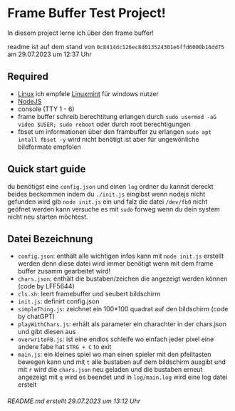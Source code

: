 # Frame Buffer Test Project!

In diesem project lerne ich über den frame buffer!

readme ist auf dem stand von `0c8414dc126ec8d013524301e6ffd6000b16dd75` am 29.07.2023 um 12:37 Uhr

## Required
- [Linux](https://google.com/search?q=Linux%20download) ich empfele [Linuxmint](https://linuxmint.com/download.php) für windows nutzer
- [NodeJS](https://nodejs.org/de/download)
- console (TTY 1 - 6)
- frame buffer schreib berechtitung erlangen durch `sudo usermod -aG video $USER; sudo reboot` oder durch root berechtigungen
- fbset um informationen über den frambuffer zu erlangen `sudo apt intall fbset -y` wird nicht benötigt ist aber für ungewönliche bildformate empfolen

## Quick start guide
du benötigst eine `config.json` und einen `log` ordner du kannst dereckt beides beckommen indem du `./init.js` eingibst wenn nodejs nicht gefunden wird gib `node init.js` ein und falz die datei `/dev/fb0` nicht geöfnet werden kann versuche es mit `sudo` forweg wenn du dein system nicht neu starten möchtest.

## Datei Bezeichnung
- `config.json`: enthält alle wichtigen infos kann mit `node init.js` erstellt werden denn diese datei wird immer benötigt wenn mit dem frame buffer zusamm gearbeitet wird!
- `chars.json`: enthält die bustaben/zeichen die angezeigt werden können (code by LFF5644)
- `cls.sh`: leert framebuffer und seubert bildschirm
- `init.js`: definirt config.json
- `simpleThing.js`: zeichnet ein 100*100 quadrat auf den bildschirm (code by chatGPT)
- `playWithChars.js`: erhält als parameter ein charachter in der chars.json und gibt diesen aus
- `overwriteFB.js`: ist eine endlos schleife wo einfach jeder pixel eine andere fabe hat `STRG + C` to exit
- `main.js`: ein kleines spiel wo man einen spieler mit den pfeiltasten bewegen kann und mit `t` alle bustaben auf dem bildschirm ausgibt und mit `r` wird die `chars.json` neu geladen und die bustaben erneut angezeigt mit `q` wird es beendet und in `log/main.log` wird eine log datei erstelt

###### README.md erstellt 29.07.2023 um 13:12 Uhr
